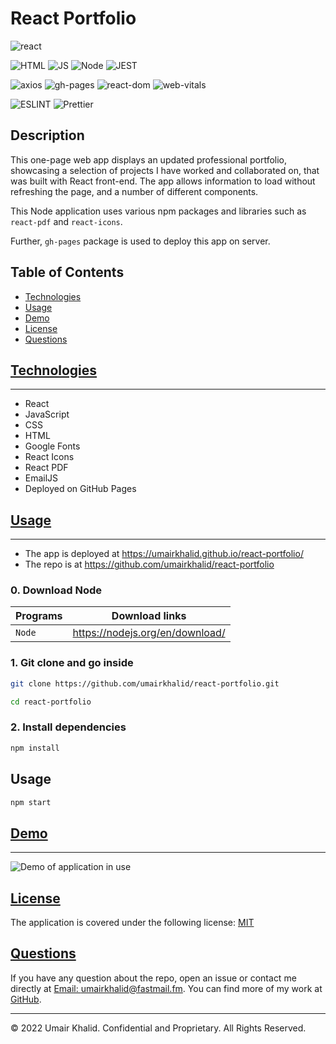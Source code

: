 # React Portfolio

![react](https://img.shields.io/badge/18.2.0-0?label=react.js&style=for-the-badge&labelColor=orange&color=black)

![HTML](https://img.shields.io/badge/-HTML-orange) ![JS](https://img.shields.io/badge/-JS-yellow) ![Node](https://img.shields.io/badge/-Node-darkgreen)
![JEST](https://img.shields.io/badge/-JEST-darkred)

![axios](https://img.shields.io/badge/0.27.2-0?label=axios&style=flat-square&labelColor=yellow&color=black) ![gh-pages](https://img.shields.io/badge/4.0.0-0?label=gh-pages&style=flat-square&labelColor=darkred&color=black) ![react-dom](https://img.shields.io/badge/18.2.0-0?label=react-dom&style=flat-square&labelColor=darkgreen&color=black) ![web-vitals](https://img.shields.io/badge/2.1.4-0?label=web-vitals&style=flat-square&labelColor=darkblue&color=black)

![ESLINT](https://img.shields.io/badge/-ESLINT-purple) ![Prettier](https://img.shields.io/badge/-Prettier-pink)

## Description

This one-page web app displays an updated professional portfolio, showcasing a selection of projects I have worked and collaborated on, that was built with React front-end. The app allows information to load without refreshing the page, and a number of different components.

This Node application uses various npm packages and libraries such as `react-pdf` and `react-icons`.

Further, `gh-pages` package is used to deploy this app on server.

## Table of Contents

- [Technologies](#technologies)
- [Usage](#usage)
- [Demo](#demo)
- [License](#license)
- [Questions](#questions)

## [Technologies](#table-of-contents)
---

- React
- JavaScript
- CSS
- HTML
- Google Fonts
- React Icons
- React PDF
- EmailJS
- Deployed on GitHub Pages

## [Usage](#table-of-contents)
---

- The app is deployed at https://umairkhalid.github.io/react-portfolio/
- The repo is at https://github.com/umairkhalid/react-portfolio

### 0. Download Node

| Programs | Download links                  |
| -------- | ------------------------------- |
| `Node`   | https://nodejs.org/en/download/ |

### 1. Git clone and go inside

```sh
git clone https://github.com/umairkhalid/react-portfolio.git

cd react-portfolio
```

### 2. Install dependencies

```sh
npm install
```

## Usage

```sh
npm start
```

## [Demo](#table-of-contents)
---

![Demo of application in use](/src/assets/images/app_demo.gif)

## [License](#table-of-contents)

The application is covered under the following license: [MIT](https://choosealicense.com/licenses/mit/)

## [Questions](#table-of-contents)

If you have any question about the repo, open an issue or contact me directly at [Email: umairkhalid@fastmail.fm](mailto:umairkhalid@fastmail.fm).
You can find more of my work at [GitHub](https://github.com/umairkhalid).

---
© 2022 Umair Khalid. Confidential and Proprietary. All Rights Reserved.
